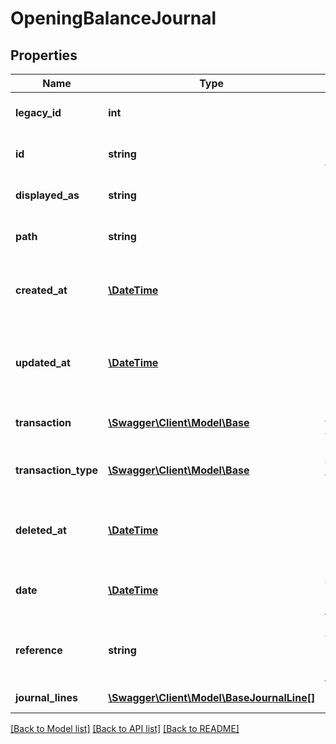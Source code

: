 # OpeningBalanceJournal

## Properties
Name | Type | Description | Notes
------------ | ------------- | ------------- | -------------
**legacy_id** | **int** | The legacy ID for the item | [optional] 
**id** | **string** | The unique identifier for the item | [optional] 
**displayed_as** | **string** | The name of the resource | [optional] 
**path** | **string** | The API path for the resource | [optional] 
**created_at** | [**\DateTime**](\DateTime.md) | The datetime when the item was created | [optional] 
**updated_at** | [**\DateTime**](\DateTime.md) | The datetime when the item was last updated | [optional] 
**transaction** | [**\Swagger\Client\Model\Base**](Base.md) | The transaction for the item | [optional] 
**transaction_type** | [**\Swagger\Client\Model\Base**](Base.md) | The transaction type of the item | [optional] 
**deleted_at** | [**\DateTime**](\DateTime.md) | The datetime when the item was deleted | [optional] 
**date** | [**\DateTime**](\DateTime.md) | The date of the opening balance journal | [optional] 
**reference** | **string** | A reference for the opening balance journal | [optional] 
**journal_lines** | [**\Swagger\Client\Model\BaseJournalLine[]**](BaseJournalLine.md) | The journal lines | [optional] 

[[Back to Model list]](../README.md#documentation-for-models) [[Back to API list]](../README.md#documentation-for-api-endpoints) [[Back to README]](../README.md)



